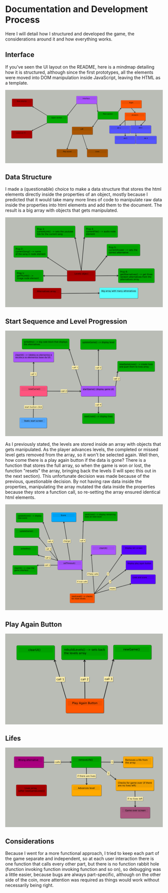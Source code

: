 # Documentation and Development Process

Here I will detail how I structured and developed the game, the considerations around it
and how everything works.


## Interface

If you've seen the UI layout on the README, here is a mindmap detailing
how it is structured, although since the first prototypes, all the elements
were moved into DOM manipulation inside JavaScript, leaving the HTML as a
template.

![ui-mindmap 10](images/interface-schematic.png)

## Data Structure

I made a (questionable) choice to make a data structure that stores the html elements
directly inside the properties of an object, mostly because I predicted that it would take many more
lines of code to manipulate raw data inside the properties into html elements and add them to the
document. The result is a big array with objects that gets manipulated.

![data-structure 10](images/data-structure.png)

## Start Sequence and Level Progression

![start-sequence 10](images/start-sequence.png)

As I previously stated, the levels are stored inside an array with objects that gets manipulated. As the player
advances levels, the completed or missed level gets removed from the array, so it won't be selected again. Well
then, how come there is a play again button if the data is gone? There is a function that stores the full array, 
so when the game is won or lost, the function "resets" the array, bringing back the levels (I will spec this out in the next section). 
This unfortunate decision was made because of the previous, questionable decision. By not having raw data inside the properties, manipulating the
array mutated the data inside the properties because they store a function call, so re-setting the array ensured identical html elements.

![level-progression 10](images/level-progression.png)

## Play Again Button

![play-again 10](images/play-again.png)

## Lifes

![life-system](images/life-system.png)

## Considerations

Because I went for a more functional approach, I tried to keep each part of the game
separate and independent, so at each user interaction there is one function that calls
every other part, but there is no function rabbit hole (function invoking function invoking function and so on), 
so debugging was a little easier, because bugs are always part-specific, although on the other side of the coin, 
more attention was required as things would work without necessarily being right.